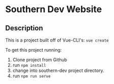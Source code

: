 # Southern Dev Website

## Description
This is a project built off of Vue-CLI's: `vue create`

To get this project running:
1. Clone project from Github
2. run `npm install`
3. change into southern-dev project directory.
4. run `npm run serve`